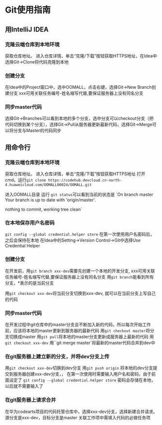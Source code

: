 # Git使用指南
## 用IntelliJ IDEA
### 克隆云端仓库到本地环境
获取仓库地址。
进入仓库详情，单击“克隆/下载”按钮获取HTTPS地址，在Idea中选择Git->Clone将代码克隆到本地

### 创建分支
在Idea中的Project窗口中，选中OOMALL，点击右键，选择Git->New Branch创建分支 xxx可用关联任务编号-姓名缩写代替,要保证服务器上没有同名分支

### 同步master代码
选择Git->Branches可以看到本地的多个分支，选中分支可以checkout分支（把代码切换到某个分支），选择Git->Pull从服务器更新最新代码，选择Git->Merge可以将分支与Master的代码同步

## 用命令行
### 克隆云端仓库到本地环境
获取仓库地址。
进入仓库详情，单击“克隆/下载”按钮获取HTTPS地址
打开cmd。运行`git clone https://codehub.devcloud.cn-north-4.huaweicloud.com/OOMALL00024/OOMALL.git`

进入OOMALL目录
运行 `git status`可以看到当前的状态是
`On branch master
Your branch is up to date with 'origin/master'.

nothing to commit, working tree clean`

### 在本地保存用户名密码
`git config --global credential.helper store`
在第一次使用用户名密码后，之后会保持在本地
在Idea中的Setting->Version Control->Git中选择Use Credential Helper

### 创建分支
在开发前，用`git branch xxx-dev`需要先创建一个本地的开发分支, xxx可用关联任务编号-姓名缩写代替,要保证服务器上没有同名分支
用`git branch`能看到所有分支，*表示的是当前分支

用`git checkout xxx-dev`将当前分支切换到xxx-dev, 就可以在当前分支上写自己的代码

### 同步master代码
在开发过程中git仓库中的master分支会不断加入新的代码，所以每次开始工作前，应该将本地的master更新到服务器的最新代码
用`git checkout master`将分支切换成master
用`git pull`将本地的master分支更新成服务器上最新的代码
用`git checkout xxx-dev`
用``git merge master`将最新的master代码合并到dev中

### 在git服务器上建立新的分支，并将dev分支上传
用`git checkout xxx-dev`切换到dev分支
用`git push origin` 将本地的dev分支提交到服务器创建xxx-dev分支，，
在第一次使用时需要输入用户名和密码，由于前面设定了
`git config --global credential.helper store`
密码会存储在本地，以后就不需要输入了

### 在git服务器上请求合并
在华为codearts项目的代码托管仓库中，选择xxx-dev分支，选择新建合并请求。
源分支是xxx-dev，目标分支是master
关联工作项中需填入代码的必做任务项





